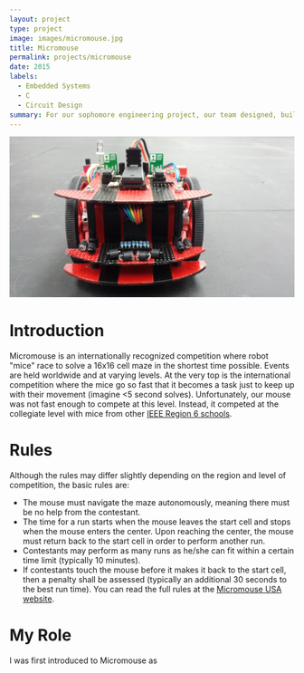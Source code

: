 ```yaml
---
layout: project
type: project
image: images/micromouse.jpg
title: Micromouse
permalink: projects/micromouse
date: 2015
labels:
  - Embedded Systems
  - C
  - Circuit Design
summary: For our sophomore engineering project, our team designed, built, and programmed a robot that can autonomously navigate its way to the center of a maze in ~1 minute. We finished 3rd out of 13 teams and 1st out of sophomores.
---
```


<div class="ui small rounded images">
  <img class="ui image" src="../images/micromouse-banner.jpg">
</div>

# Introduction
Micromouse is an internationally recognized competition where robot "mice" race to solve a 16x16 cell maze in the shortest time possible. Events are held worldwide and at varying levels. At the very top is the international competition where the mice go so fast that it becomes a task just to keep up with their movement (imagine <5 second solves). Unfortunately, our mouse was not fast enough to compete at this level. Instead, it competed at the collegiate level with mice from other [IEEE Region 6 schools](http://ieee-region6.org/).

# Rules
Although the rules may differ slightly depending on the region and level of competition, the basic rules are:
+ The mouse must navigate the maze autonomously, meaning there must be no help from the contestant.
+ The time for a run starts when the mouse leaves the start cell and stops when the mouse enters the center. Upon reaching the center, the mouse must return back to the start cell in order to perform another run.
+ Contestants may perform as many runs as he/she can fit within a certain time limit (typically 10 minutes).
+ If contestants touch the mouse before it makes it back to the start cell, then a penalty shall be assessed (typically an additional 30 seconds to the best run time).
You can read the full rules at the [Micromouse USA website](http://micromouseusa.com/wp-content/uploads/2016/04/AAMC2016Rules.pdf).

# My Role
I was first introduced to Micromouse as 